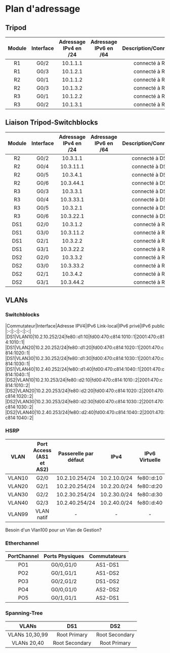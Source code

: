 # Plan d'adressage

## Tripod 
|Module|Interface|Adressage IPv4 en /24|Adressage IPv6 en /64|Description/Connexion|
|:-:|:-:|:-:|:-:|:-:|
|R1|G0/2|10.1.1.1||connecté à R2|
|R1|G0/3|10.1.2.1||connecté à R3|
|R2|G0/1|10.1.1.2||connecté à R1|
|R2|G0/3|10.1.3.2||connecté à R3|
|R3|G0/1|10.1.2.2||connecté à R1|
|R3|G0/2|10.1.3.1||connecté à R2|


## Liaison Tripod-Switchblocks
|Module|Interface|Adressage IPv4 en /24|Adressage IPv6 en /64|Description/Connexion|
|:-:|:-:|:-:|:-:|:-:|
|R2|G0/2|10.3.1.1||connecté à DS1|
|R2|G0/4|10.3.11.1||connecté à DS1|
|R2|G0/5|10.3.4.1||connecté à DS2|
|R2|G0/6|10.3.44.1||connecté à DS2|
|R3|G0/3|10.3.3.1||connecté à DS2|
|R3|G0/4|10.3.33.1||connecté à DS2|
|R3|G0/5|10.3.2.1||connecté à DS1|
|R3|G0/6|10.3.22.1||connecté à DS1|
|DS1|G2/0|10.3.1.2||connecté à R2|
|DS1|G3/0|10.3.11.2||connecté à R2|
|DS1|G2/1|10.3.2.2||connecté à R3|
|DS1|G3/1|10.3.22.2||connecté à R3|
|DS2|G2/0|10.3.3.2||connecté à R3|
|DS2|G3/0|10.3.33.2||connecté à R3|
|DS2|G2/1|10.3.4.2||connecté à R2|
|DS2|G3/1|10.3.44.2||connecté à R2|

## VLANs
### Switchblocks
|Commutateur|Interface|Adresse IPV4|IPv6 Link-local|IPv6 privé|IPv6 public
|:-:|:-:|:-:|:-:|
|DS1|VLAN10|10.2.10.252/24|fe80::d1:10|fd00:470:c814:1010::1|2001:470:c814:1010::1|
|DS1|VLAN20|10.2.20.252/24|fe80::d1:20|fd00:470:c814:1020::1|2001:470:c814:1020::1|
|DS1|VLAN30|10.2.30.252/24|fe80::d1:30|fd00:470:c814:1030::1|2001:470:c814:1030::1|
|DS1|VLAN40|10.2.40.252/24|fe80::d1:40|fd00:470:c814:1040::1|2001:470:c814:1040::1|
|DS2|VLAN10|10.2.10.253/24|fe80::d2:10|fd00:470:c814:1010::2|2001:470:c814:1010::2|
|DS2|VLAN20|10.2.20.253/24|fe80::d2:20|fd00:470:c814:1020::2|2001:470:c814:1020::2|
|DS2|VLAN30|10.2.30.253/24|fe80::d2:30|fd00:470:c814:1030::2|2001:470:c814:1030::2|
|DS2|VLAN40|10.2.40.253/24|fe80::d2:40|fd00:470:c814:1040::2|2001:470:c814:1040::2|

### HSRP
|VLAN|Port Access (AS1 et AS2)|Passerelle par défaut|IPv4|IPv6 Virtuelle|
|:-:|:-:|:-:|:-:|:-:|
|VLAN10|G2/0|10.2.10.254/24|10.2.10.0/24|fe80::d:10|
|VLAN20|G2/1|10.2.20.254/24|10.2.20.0/24|fe80::d:20|
|VLAN30|G2/2|10.2.30.254/24|10.2.30.0/24|fe80::d:30|
|VLAN40|G2/3|10.2.40.254/24|10.2.40.0/24|fe80::d:40|
|VLAN99|VLAN natif|-|-|-|

Besoin d'un Vlan100 pour un Vlan de Gestion?

### Etherchannel
|PortChannel|Ports Physiques|Commutateurs|
|:-:|:-:|:-:|
|PO1|G0/0,G1/0|AS1-DS1|
|PO2|G0/1,G1/1|AS1-DS2|
|PO3|G0/2,G1/2|DS1-DS2|
|PO4|G0/0,G1/0|AS2-DS2|
|PO5|G0/1,G1/1|AS2-DS1|

### Spanning-Tree
|VLANs|DS1|DS2|
|:-:|:-:|:-:|
|VLANs 10,30,99|Root Primary|Root Secondary|
|VLANs 20,40|Root Secondary|Root Primary|

